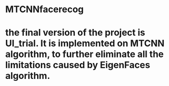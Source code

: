 # MTCNNfacerecog
# the final version of the project is UI_trial. It is implemented on MTCNN algorithm, to further eliminate all the limitations caused by EigenFaces algorithm.
